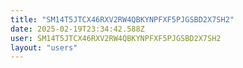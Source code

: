 ```yaml
---
title: "SM14T5JTCX46RXV2RW4QBKYNPFXF5PJGSBD2X7SH2"
date: 2025-02-19T23:34:42.588Z
user: SM14T5JTCX46RXV2RW4QBKYNPFXF5PJGSBD2X7SH2
layout: "users"
---
```

    